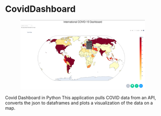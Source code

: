 # CovidDashboard

<p align="center">
  <img src="https://github.com/aizukanne/CovidDashboard/blob/main/Screenshot%20from%202020-10-13%2007-34-12.png" alt="CovidDashboard Screenshot" width="80%" height="80%"/>
</p>

Covid Dashboard in Python
This application pulls COVID data from an API, converts the json to dataframes and plots a visualization of the data on a map.

